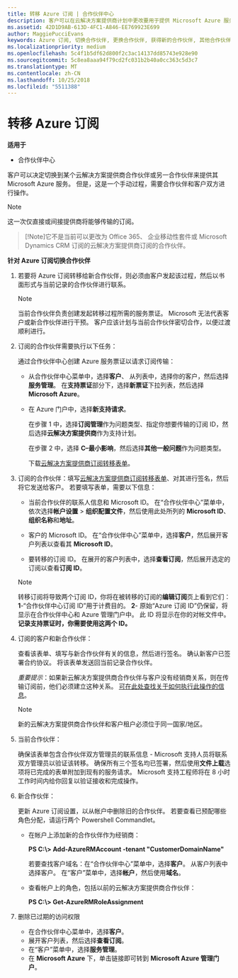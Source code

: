 ```yaml
---
title: 转移 Azure 订阅 | 合作伙伴中心
description: 客户可以在云解决方案提供商计划中更改要用于提供 Microsoft Azure 服务的合作伙伴。 但是，这是一个手动过程，需要合作伙伴和客户双方进行操作。
ms.assetid: 42D1D9AB-613D-4FC1-A846-EE769923E699
author: MaggiePucciEvans
keywords: Azure 订阅, 切换合作伙伴, 更换合作伙伴, 获得新的合作伙伴, 其他合作伙伴
ms.localizationpriority: medium
ms.openlocfilehash: 5c4f1b5df62d800f2c3ac14137dd85743e928e90
ms.sourcegitcommit: 5c8ea8aaa94f79cd2fc031b2b40a0cc363c5d3c7
ms.translationtype: MT
ms.contentlocale: zh-CN
ms.lasthandoff: 10/25/2018
ms.locfileid: "5511388"
---
```

# <a name="transfer-azure-subscriptions"></a>转移 Azure 订阅 

**适用于**

-  合作伙伴中心

客户可以决定切换到某个云解决方案提供商合作伙伴或另一合作伙伴来提供其 Microsoft Azure 服务。 但是，这是一个手动过程，需要合作伙伴和客户双方进行操作。

>[!Note]  
>这一次仅直接或间接提供商将能够传输的订阅。

>[!Note]它不是当前可以更改为 Office 365、 企业移动性套件或 Microsoft Dynamics CRM 订阅的云解决方案提供商订阅的合作伙伴。



**针对 Azure 订阅切换合作伙伴**

1.  若要将 Azure 订阅转移给新合作伙伴，则必须由客户发起该过程，然后以书面形式与当前记录的合作伙伴进行联系。 

    >[!Note]
    >当前合作伙伴负责创建发起转移过程所需的服务票证。 Microsoft 无法代表客户或新合作伙伴进行干预。 客户应该计划与当前合作伙伴密切合作，以便过渡顺利进行。

2.  订阅的合作伙伴需要执行以下任务：

    通过合作伙伴中心创建 Azure 服务票证以请求订阅传输：

    -   从合作伙伴中心菜单中，选择**客户**、 从列表中，选择你的客户，然后选择**服务管理**。 在**支持票证**部分下，选择**新票证**下拉列表，然后选择 **Microsoft Azure**。

    -   在 Azure 门户中，选择**新支持请求**。

        在步骤 1 中，选择**订阅管理**作为问题类型、指定你想要传输的订阅 ID，然后选择**云解决方案提供商**作为支持计划。

        在步骤 2 中，选择 **C–最小影响**，然后选择**其他一般问题**作为问题类型。

        下载[云解决方案提供商订阅转移表单](https://assets.windowsphone.com/5222c408-e546-4e01-b72a-2ec7d4c43d57/CSP_Subscription_Transfer_Form_Azure_InvariantCulture_Default.zip)。

3.  订阅的合作伙伴：填写[云解决方案提供商订阅转移表单](https://assets.windowsphone.com/5222c408-e546-4e01-b72a-2ec7d4c43d57/CSP_Subscription_Transfer_Form_Azure_InvariantCulture_Default.zip)、对其进行签名，然后将它发送给客户。 若要填写表单，需要以下信息：

    -   当前合作伙伴的联系人信息和 Microsoft ID。 在“合作伙伴中心”菜单中，依次选择**帐户设置** &gt; **组织配置文件**，然后使用此处所列的 **Microsoft ID**、**组织名称**和**地址**。

    -   客户的 Microsoft ID。 在“合作伙伴中心”菜单中，选择**客户**，然后展开客户列表以查看其 **Microsoft ID**。

    -   要转移的订阅 ID。 在展开的客户列表中，选择**查看订阅**，然后展开选定的订阅以查看**订阅 ID**。

     >[!Note]
     >转移订阅将导致两个订阅 ID，你将在被转移的订阅的**编辑订阅**页上看到它们：**1**-“合作伙伴中心订阅 ID”用于计费目的。 
    **2**- 原始“Azure 订阅 ID”仍保留，将显示在合作伙伴中心和 Azure 管理门户中。 此 ID 将显示在你的对帐文件中。  **记录支持票证时，你需要使用这两个 ID。**

4.  订阅的客户和新合作伙伴：

    查看该表单、填写与新合作伙伴有关的信息，然后进行签名。 确认新客户已签署合约协议。 将该表单发送回当前记录合作伙伴。

    *重要提示*：如果新云解决方案提供商合作伙伴与客户没有经销商关系，则在传输订阅前，他们必须建立这种关系。 [可在此处查找关于如何执行此操作的信息](request-a-relationship-with-a-customer.md)。

    >[!Note]
    >新的云解决方案提供商合作伙伴和客户租户必须位于同一国家/地区。 

5.  当前合作伙伴：

    确保该表单包含合作伙伴双方管理员的联系信息 - Microsoft 支持人员将联系双方管理员以验证该转移。 确保所有三个签名均已签署，然后使用**文件上载**选项将已完成的表单附加到现有的服务请求。 Microsoft 支持工程师将在 8 小时工作时间内给你回复以验证接收和完成操作。

6.  新合作伙伴：

    更新 Azure 订阅设置，以从帐户中删除旧的合作伙伴。 若要查看已预配哪些角色分配，请运行两个 Powershell Commandlet。

    -   在帐户上添加新的合作伙伴作为经销商：

        **PS C:\\&gt; Add-AzureRMAccount -tenant "CustomerDomainName"**

        若要查找客户域名：在“合作伙伴中心”菜单中，选择**客户**。 从客户列表中选择客户。 在“客户”菜单中，选择**帐户**，然后使用**域名**。

    -   查看帐户上的角色，包括以前的云解决方案提供商合作伙伴：

        **PS C:\\&gt; Get-AzureRMRoleAssignment**

7. 删除已过期的访问权限

    -  在合作伙伴中心菜单中，选择**客户**。 
    -  展开客户列表，然后选择**查看订阅**。 
    -  在“客户”菜单中，选择**服务管理**。 
    -  在 **Microsoft Azure** 下，单击链接即可转到 **Microsoft Azure 管理门户**。

 

 



